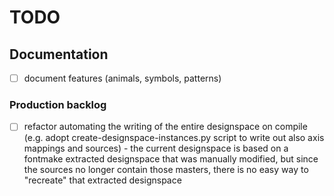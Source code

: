# TODO

## Documentation

- [ ] document features (animals, symbols, patterns)

### Production backlog

- [ ] refactor automating the writing of the entire designspace on compile (e.g. adopt create-designspace-instances.py script to write out also axis mappings and sources) - the current designspace is based on a fontmake extracted designspace that was manually modified, but since the sources no longer contain those masters, there is no easy way to "recreate" that extracted designspace
